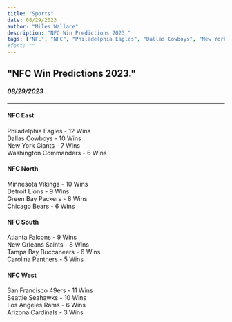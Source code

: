 ```yaml
---
title: "Sports"
date: 08/29/2023
author: "Miles Wallace"
description: "NFC Win Predictions 2023."
tags: ["NFL", "NFC", "Philadelphia Eagles", "Dallas Cowboys", "New York Giants", "Washington Commanders", "Minnesota Vikings", "Detroit Lions", "Green Bay Packers", "Chicago Bears", "Atlanta Falcons", "New Orleans Saints", "Tampa Bay Buccaneers", "Carolina Panthers", "San Francisco 49ers", "Seattle Seahawks", "Los Angeles Rams", "Arizona Cardinals",  ]
#font: ""
---
```

## "NFC Win Predictions 2023."
#### _08/29/2023_ 
____
#### NFC East  
Philadelphia Eagles - 12 Wins  
Dallas Cowboys - 10 Wins  
New York Giants - 7 Wins  
Washington Commanders - 6 Wins  
  
#### NFC North  
Minnesota Vikings - 10 Wins  
Detroit Lions - 9 Wins  
Green Bay Packers - 8 Wins  
Chicago Bears - 6 Wins  
    
#### NFC South  
Atlanta Falcons - 9 Wins  
New Orleans Saints - 8 Wins  
Tampa Bay Buccaneers - 6 Wins    
Carolina Panthers - 5 Wins    
  
#### NFC West  
San Francisco 49ers - 11 Wins  
Seattle Seahawks - 10 Wins    
Los Angeles Rams - 6 Wins   
Arizona Cardinals - 3 Wins    
    